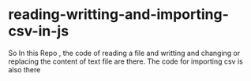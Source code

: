 # reading-writting-and-importing-csv-in-js
So In this Repo , the code of reading a file and writting and changing or replacing the content of text file are there. The code for importing csv is also there
